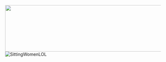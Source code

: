 <div align="Center">
    <img src="https://images.cooltext.com/5709356.png" height="150px" width="550px">
    <img src="https://d9jhi50qo719s.cloudfront.net/7ap/samples/iir_800.gif?230809025525%22" alt="SittingWomenLOL" align="Left">
</div>

